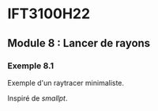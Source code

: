 # IFT3100H22

## Module 8 : Lancer de rayons

### Exemple 8.1

Exemple d'un raytracer minimaliste.

Inspiré de *smallpt*.
